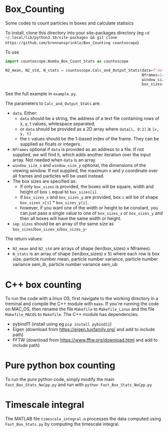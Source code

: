 # Box_Counting
Some codes to count particles in boxes and calculate statisics

To install, clone this directory into your site-packages directory (eg `cd ~/.local/lib/python3.10/site-packages && git clone https://github.com/brennansprinkle/Box_Counting countoscope`)

To use
```py
import countoscope.Numba_Box_Count_Stats as countoscope

N2_mean, N2_std, N_stats = countoscope.Calc_and_Output_Stats(data=f"data.dat", 
                                                             Nframes=2400, 
                                                             window_size_x=217.6, window_size_y=174, 
                                                             box_sizes=Box_Ls, sep_sizes=sep)
```
See the full example in `example.py`.

The parameters to `Calc_and_Output_Stats` are:
* `data`. Either:
  * `data` should be a string, the address of a text file containing rows of x, y, t values, whitespace separated. 
  * or `data` should be provided as a 2D array where `data[i, 0:2]` is `[x, y, t]`
  * the `t` values should be the 1-based index of the frame. They can be supplied as floats or integers.
* `Nframes` optional if `data` is provided as an address to a file. If not supplied, we will find it, which adds another iteration over the input array. Not needed when `data` is an array.
* `window_size_x` and `window_size_y` optional, the dimensions of the viewing window. If not supplied, the maximum x and y coordinate over all frames and particles will be used instead.
* The box sizes are specified as:
  * if only `box_sizes` is provided, the boxes will be square, width and height of box `i` equal to `box_sizes[i]`.
  * if `box_sizes_x` and `box_sizes_y` are provided, box `i` will be of shape `box_sizes_x[i]` * `box_sizes_y[i]`.
  * however, if you want one of the width or height to be constant, you can just pass a single value to one of `box_sizes_x` or `box_sizes_y` and then all boxes will have the same width or height.
* `sep_sizes` should be an array of the same size as `box_sizes`/`box_sizes_x`/`box_sizes_y`-

The return values:
* `N2_mean` and `N2_std` are arrays of shape (len(box_sizes) x Nframes).
* `N_stats` is an array of shape (len(box_sizes) x 5) where each row is box size, particle number mean, particle number variance, particle number variance sem_lb, particle number variance sem_ub

# C++ box counting
To run the code with a linux OS, first navigate to the working directory in a treminal and compile the C++ module with `make`. If you're running the code on MAC_OS, then rename the file `Makefile` to `Makefile_Linux` and the file `Makefile_MACOS` to `Makefile`.
The C++ module has dependencies:
* pybind11 (install using eg `pip install pybind11`)
* Eigen (download from https://eigen.tuxfamily.org/ and add to include path)
* FFTW (download from https://www.fftw.org/download.html and add to include path)

# Pure python box counting
To run the pure python code, simply modify the main `Fast_Box_Stats_NoCpp.py` and run with `python Fast_Box_Stats_NoCpp.py`

# Timescale integral
The MATLAB file `timescale_integral.m` processes the data computed using `Fast_Box_Stats.py` by computing the timescale integral.

